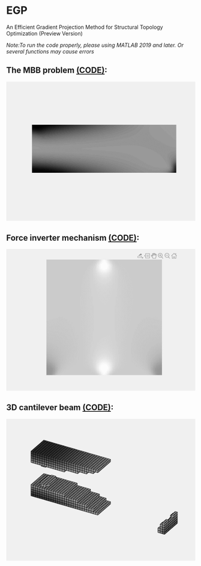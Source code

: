# EGP
An Efficient Gradient Projection Method for Structural Topology Optimization (Preview Version)

*Note:To run the code properly, please using MATLAB 2019 and later. Or several functions may cause errors*

## The MBB problem [(CODE)](./MBB_300_100_OUR.m):

![MBB](./MBB_300_100_OUR_NEW.gif)

## Force inverter mechanism [(CODE)](./MSE_SE_KO.m):

![Force inverter](./MSE_SE_100_100_OUR_NEW.gif)

## 3D cantilever beam [(CODE)](./TO_3D_OUR.m):

![3D cantilever beam](./TO_3D_60_20_10_OUR_NEW.gif)
